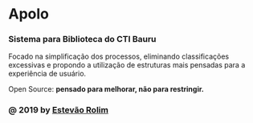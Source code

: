 # Apolo
### Sistema para Biblioteca do CTI Bauru

Focado na simplificação dos processos, eliminando classificações excessivas e propondo a utilização de estruturas mais pensadas para a experiência de usuário.

Open Source: **pensado para melhorar, não para restringir.**

### @ 2019 by [Estevão Rolim](https://www.linkedin.com/in/estevaoprolim/)
